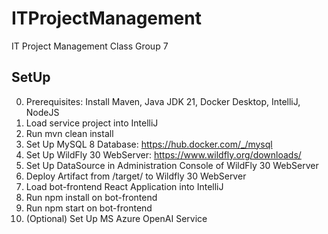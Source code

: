 # ITProjectManagement
IT Project Management Class Group 7

## SetUp
0. Prerequisites: Install Maven, Java JDK 21, Docker Desktop, IntelliJ, NodeJS
1. Load service project into IntelliJ
2. Run mvn clean install
3. Set Up MySQL 8 Database: https://hub.docker.com/_/mysql
4. Set Up WildFly 30 WebServer: https://www.wildfly.org/downloads/
5. Set Up DataSource in Administration Console of WildFly 30 WebServer
6. Deploy Artifact from /target/ to Wildfly 30 WebServer
9. Load bot-frontend React Application into IntelliJ
10. Run npm install on bot-frontend
11. Run npm start on bot-frontend
13. (Optional) Set Up MS Azure OpenAI Service

